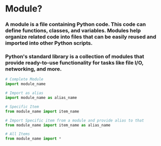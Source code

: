 # Module?

### A module is a file containing Python code. This code can define functions, classes, and variables. Modules help organize related code into files that can be easily reused and imported into other Python scripts.

### Python's standard library is a collection of modules that provide ready-to-use functionality for tasks like file I/O, networking, and more.

```py
# Complete Module
import module_name

# Import as alias
import module_name as alias_name

# Specific Item
from module_name import item_name

# Import Specific item from a module and provide alias to that
from module_name import item_name as alias_name

# All Items
from module_name import *
```
